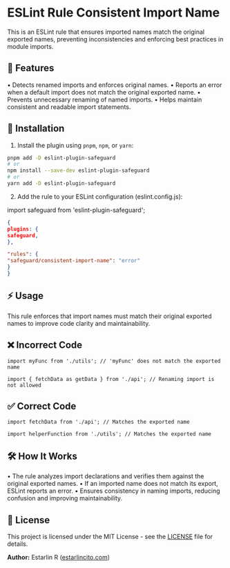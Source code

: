 # ESLint Rule Consistent Import Name

This is an ESLint rule that ensures imported names match the original exported names, preventing inconsistencies and enforcing best practices in module imports.

## 📌 Features

• Detects renamed imports and enforces original names.
• Reports an error when a default import does not match the original exported name.
• Prevents unnecessary renaming of named imports.
• Helps maintain consistent and readable import statements.

## 🚀 Installation

1. Install the plugin using `pnpm`, `npm`, or `yarn`:

```sh
pnpm add -D eslint-plugin-safeguard
# or
npm install --save-dev eslint-plugin-safeguard
# or
yarn add -D eslint-plugin-safeguard
```

2. Add the rule to your ESLint configuration (eslint.config.js):

import safeguard from 'eslint-plugin-safeguard';

```json
{
plugins: {
safeguard,
},

"rules": {
"safeguard/consistent-import-name": "error"
}
}
```

## ⚡ Usage

This rule enforces that import names must match their original exported names to improve code clarity and maintainability.

## ❌ Incorrect Code

```tsx
import myFunc from './utils'; // 'myFunc' does not match the exported name

import { fetchData as getData } from './api'; // Renaming import is not allowed
```

## ✅ Correct Code

```tsx
import fetchData from './api'; // Matches the exported name

import helperFunction from './utils'; // Matches the exported name
```

## 🛠 How It Works

• The rule analyzes import declarations and verifies them against the original exported names.
• If an imported name does not match its export, ESLint reports an error.
• Ensures consistency in naming imports, reducing confusion and improving maintainability.

## 📝 License

This project is licensed under the MIT License - see the [LICENSE](../../LICENSE) file for details.

**Author:** Estarlin R ([estarlincito.com](https://estarlincito.com))
